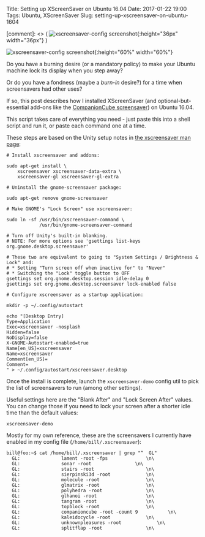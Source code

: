 Title: Setting up XScreenSaver on Ubuntu 16.04
Date: 2017-01-22 19:00
Tags: Ubuntu, XScreenSaver
Slug: setting-up-xscreensaver-on-ubuntu-1604

[comment]: <>  ( ![xscreensaver-config screenshot]({attach}images/xscreensaver-config.png){:height="36px" width="36px"} )

![xscreensaver-config screenshot]({attach}images/xscreensaver-config.png){:height="60%" width="60%"}

Do you have a burning desire (or a mandatory policy) to make your Ubuntu machine lock its display when you step away?

Or do you have a fondness (maybe a _burn-in_ desire?) for a time when screensavers had other uses?

If so, this post describes how I installed XScreenSaver (and optional-but-essential add-ons like the <a target="_blank" href="https://www.youtube.com/watch?v=Q54NVuxhGso">CompanionCube screensaver</a>) on Ubuntu 16.04.

This script takes care of everything you need - just paste this into a shell script and run it, or paste each command one at a time.

These steps are based on the Unity setup notes in <a target="_blank" href="https://www.jwz.org/xscreensaver/man1.html">the xscreensaver man page</a>:

```
# Install xscreensaver and addons:

sudo apt-get install \
    xscreensaver xscreensaver-data-extra \
    xscreensaver-gl xscreensaver-gl-extra

# Uninstall the gnome-screensaver package:

sudo apt-get remove gnome-screensaver

# Make GNOME's "Lock Screen" use xscreensaver:

sudo ln -sf /usr/bin/xscreensaver-command \
            /usr/bin/gnome-screensaver-command

# Turn off Unity's built-in blanking.
# NOTE: For more options see 'gsettings list-keys org.gnome.desktop.screensaver'

# These two are equivalent to going to "System Settings / Brightness & Lock" and:
# * Setting "Turn screen off when inactive for" to "Never"
# * Switching the "Lock" toggle button to OFF
gsettings set org.gnome.desktop.session idle-delay 0
gsettings set org.gnome.desktop.screensaver lock-enabled false

# Configure xscreensaver as a startup application:

mkdir -p ~/.config/autostart

echo "[Desktop Entry]
Type=Application
Exec=xscreensaver -nosplash
Hidden=false
NoDisplay=false
X-GNOME-Autostart-enabled=true
Name[en_US]=xscreensaver
Name=xscreensaver
Comment[en_US]=
Comment=
" > ~/.config/autostart/xscreensaver.desktop
```

Once the install is complete, launch the `xscreensaver-demo` config util to pick the list of screensavers to run (among other settings).

Useful settings here are the "Blank After" and "Lock Screen After" values. You can change those if you need to lock your screen after a shorter idle time than the default values:

```
xscreensaver-demo
```

Mostly for my own reference, these are the screensavers I currently have enabled in my config file (```/home/bill/.xscreensaver```):

```
bill@foo:~$ cat /home/bill/.xscreensaver | grep "^  GL"
  GL: 				lament -root -fps			   \n\
  GL: 				sonar -root				   \n\
  GL: 				stairs -root				   \n\
  GL: 				sierpinski3d -root			   \n\
  GL: 				molecule -root				   \n\
  GL: 				glmatrix -root				   \n\
  GL: 				polyhedra -root				   \n\
  GL: 				glhanoi -root				   \n\
  GL: 				tangram -root				   \n\
  GL: 				topblock -root				   \n\
  GL: 				companioncube -root -count 9		   \n\
  GL: 				kaleidocycle -root			   \n\
  GL: 				unknownpleasures -root			   \n\
  GL: 				splitflap -root				   \n\
```
